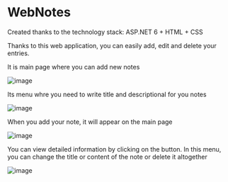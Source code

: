 # WebNotes

Created thanks to the technology stack: ASP.NET 6 + HTML + CSS

Thanks to this web application, you can easily add, edit and delete your entries.

It is main page where you can add new notes

![image](https://user-images.githubusercontent.com/104650912/191457319-f311d067-5f4f-4bfb-9b21-c491fd9f0ab4.png)

 
Its menu whre you need to write title and descriptional for you notes

![image](https://user-images.githubusercontent.com/104650912/191457355-ac9d8f78-9f76-48d3-80ca-99331c384488.png)

 
When you add your note, it will appear on the main page

![image](https://user-images.githubusercontent.com/104650912/191457387-7b989650-74af-4bfa-8b34-8952614f2592.png)

 
You can view detailed information by clicking on the button. In this menu, you can change the title or content of the note or delete it altogether
 
![image](https://user-images.githubusercontent.com/104650912/191457420-bf8ff121-f20a-4a37-96ce-47e81d6f809a.png)
